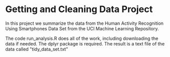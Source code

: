 # Getting and Cleaning Data Project

In this project we summarize the data from the Human Activity Recognition Using Smartphones Data Set from the UCI Machine Learning Repository.

The code run_analysis.R does all of the work, including downloading the data if needed. The dplyr package is required. The result is a text file of the data called "tidy_data_set.txt"

